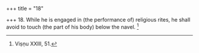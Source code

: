 +++
title = "18"

+++
18. While he is engaged in (the performance of) religious rites, he shall avoid to touch (the part of his body) below the navel. [^12] 


[^12]:  Viṣṇu XXIII, 51.
